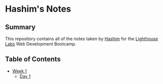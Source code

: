 # Hashim's Notes 
## Summary 
This repository contains all of the notes taken by [Hashim](https://github.com/sharifhashim) for the [Lighthouse Labs](https://www.lighthouselabs.ca) Web Development Bootcamp.
## Table of Contents
* [Week 1](/Week_1)
  * [Day 1](/Week_1/Day_1)